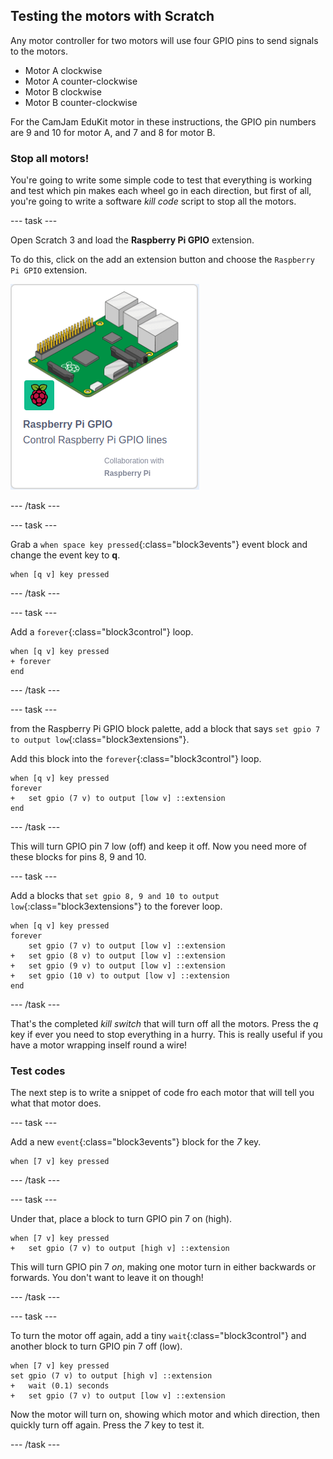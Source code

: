 ## Testing the motors with Scratch

Any motor controller for two motors will use four GPIO pins to send signals to the motors.
+ Motor A clockwise
+ Motor A counter-clockwise
+ Motor B clockwise
+ Motor B counter-clockwise

For the CamJam EduKit motor in these instructions, the GPIO pin numbers are 9 and 10 for motor A, and 7 and 8 for motor B.

### Stop all motors!

You're going to write some simple code to test that everything is working and test which pin makes each wheel go in each direction, but first of all, you're going to write a software _kill code_ script to stop all the motors.

--- task ---

Open Scratch 3 and load the **Raspberry Pi GPIO** extension.

To do this, click on the add an extension button and choose the `Raspberry Pi GPIO` extension.

![Add the Raspberry Pi GPIO extension](images/testing_GPIOextension.png)

--- /task ---

--- task ---

Grab a `when space key pressed`{:class="block3events"} event block and change the event key to **q**.

```blocks3
when [q v] key pressed
```

--- /task ---

--- task ---

Add a `forever`{:class="block3control"} loop.

```blocks3
when [q v] key pressed
+ forever
end
```

--- /task ---

--- task ---

from the Raspberry Pi GPIO block palette, add a block that says `set gpio 7 to output low`{:class="block3extensions"}.

Add this block into the `forever`{:class="block3control"} loop.

```blocks3
when [q v] key pressed
forever
+   set gpio (7 v) to output [low v] ::extension
end
```

--- /task ---

This will turn GPIO pin 7 low (off) and keep it off. Now you need more of these blocks for pins 8, 9 and 10.

--- task ---

Add a blocks that `set gpio 8, 9 and 10 to output low`{:class="block3extensions"} to the forever loop.

```blocks3
when [q v] key pressed
forever
    set gpio (7 v) to output [low v] ::extension
+   set gpio (8 v) to output [low v] ::extension
+   set gpio (9 v) to output [low v] ::extension
+   set gpio (10 v) to output [low v] ::extension
end
```

--- /task ---

That's the completed _kill switch_ that will turn off all the motors. Press the *q* key if ever you need to stop everything in a hurry. This is really useful if you have a motor wrapping inself round a wire!

### Test codes

The next step is to write a snippet of code fro each motor that will tell you what that motor does.

--- task ---

Add a new `event`{:class="block3events"} block for the *7* key.

```blocks3
when [7 v] key pressed
```

--- /task ---

--- task ---

Under that, place a block to turn GPIO pin 7 on (high).

```blocks3
when [7 v] key pressed
+   set gpio (7 v) to output [high v] ::extension
```

This will turn GPIO pin 7 *on*, making one motor turn in either backwards or forwards. You don't want to leave it on though!

--- /task ---

--- task ---

To turn the motor off again, add a tiny `wait`{:class="block3control"} and another block to turn GPIO pin 7 off (low).

```blocks3
when [7 v] key pressed
set gpio (7 v) to output [high v] ::extension
+   wait (0.1) seconds
+   set gpio (7 v) to output [low v] ::extension
```

Now the motor will turn on, showing which motor and which direction, then quickly turn off again. Press the *7* key to test it.

--- /task ---
